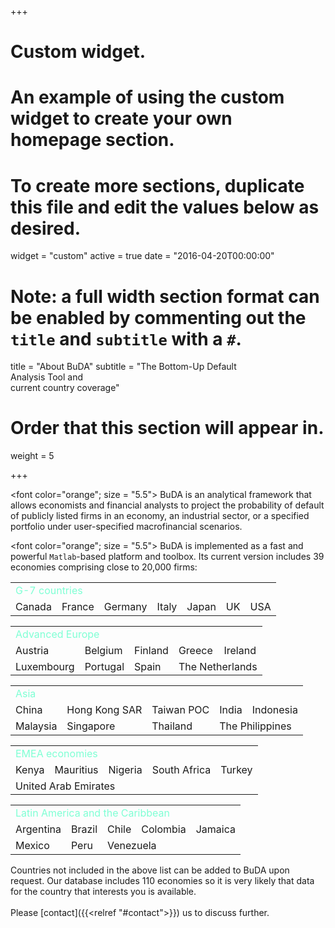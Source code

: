 +++
# Custom widget.
# An example of using the custom widget to create your own homepage section.
# To create more sections, duplicate this file and edit the values below as desired.
widget = "custom"
active = true
date = "2016-04-20T00:00:00"

# Note: a full width section format can be enabled by commenting out the `title` and `subtitle` with a `#`.
title = "About BuDA"
subtitle = "The Bottom-Up Default<br> Analysis Tool and <br> current country coverage"

# Order that this section will appear in.
weight = 5

+++

<font color="orange"; size = "5.5"> BuDA</font> is an analytical framework that allows economists and financial analysts
 to project the probability of default of publicly listed firms in an economy, an 
industrial sector, or a specified portfolio under user-specified macrofinancial scenarios.

<font color="orange"; size = "5.5"> BuDA</font> is implemented as a fast and powerful `Matlab`-based platform and toolbox.
Its current version includes 39 economies comprising close to 20,000 firms:


<table style="width:100%">
    <td colspan="7"><font color="aquamarine">G-7 countries</font? </td>
<tr>
    <td> Canada</td>    
    <td> France</td>        
    <td> Germany</td>            
    <td> Italy</td>            
    <td> Japan </td>                
    <td> UK</td>                        
    <td> USA</td>                    
<tr>
</table>

<table style="width:100%">
    <td colspan="5"><font color="aquamarine">Advanced Europe</font></td>
<tr>
    <td>Austria</td>
    <td>Belgium</td>
    <td>Finland</td>    
    <td>Greece</td>        
    <td>Ireland</td>            
<tr>
    <td>Luxembourg</td>                
    <td>Portugal</td>
    <td>Spain</td>   
    <td colspan="2">The Netherlands</td>
<tr>
</table>

<table style="width:100%">
    <td colspan="5"><font color="aquamarine">Asia</font></td>
<tr>
    <td> China</td>
    <td> Hong Kong SAR </td>
    <td> Taiwan POC</td>
    <td> India</td>
    <td> Indonesia</td>
<tr>
    <td> Malaysia</td>    
    <td> Singapore</td>
    <td> Thailand</td>        
    <td colspan="2"> The Philippines </td>            
<tr>
</table>

<table style="width:100%">
<td colspan="5"><font color="aquamarine">EMEA economies</font></td>
<tr>
    <td> Kenya</td>
    <td> Mauritius</td>    
    <td> Nigeria </td>
    <td> South Africa</td>
    <td> Turkey</td>
<tr>
    <td colspan="5"> United Arab Emirates</td>    
<tr>
</table>

<table style="width:100%">
<td colspan="5"><font color="aquamarine">Latin America and the Caribbean</font></td>
<tr>
    <td> Argentina </td>
    <td> Brazil</td>
    <td> Chile</td>
    <td> Colombia </td>
    <td> Jamaica</td>
<tr>    
    <td> Mexico</td>    
    <td> Peru</td>        
    <td colspan="3"> Venezuela</td>
<tr>
</table>


Countries not included in the above list can be added to BuDA upon request. Our database includes 110 economies so it 
is very likely that data for the country that interests you is available.<br><br> Please [contact]({{<relref "#contact">}})
us to discuss further.


